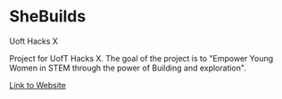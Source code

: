 # SheBuilds
Uoft Hacks X

Project for UofT Hacks X. The goal of the project is to "Empower Young Women in STEM through the power of Building and exploration".

[Link to Website](https://shebuilds.netlify.app)
